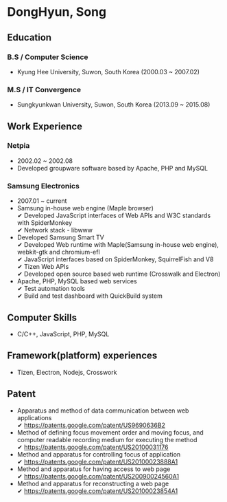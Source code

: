 # DongHyun, Song
## Education
### B.S / Computer Science
- Kyung Hee University, Suwon, South Korea (2000.03 ~ 2007.02)
### M.S / IT Convergence
- Sungkyunkwan University, Suwon, South Korea (2013.09 ~ 2015.08)

## Work Experience
### Netpia
- 2002.02 ~ 2002.08
- Developed groupware software based by Apache, PHP and MySQL
### Samsung Electronics
- 2007.01 ~ current
- Samsung in-house web engine (Maple browser)<br>
  ✔ Developed JavaScript interfaces of Web APIs and W3C standards with SpiderMonkey<br>
  ✔ Network stack - libwww<br>
- Developed Samsung Smart TV<br>
  ✔ Developed Web runtime with Maple(Samsung in-house web engine), webkit-gtk and chromium-efl<br>
  ✔ JavaScript interfaces based on SpiderMonkey, SquirrelFish and V8<br>
  ✔ Tizen Web APIs<br>
  ✔ Developed open source based web runtime (Crosswalk and Electron)<br>
- Apache, PHP, MySQL based web services<br>
  ✔ Test automation tools<br>
  ✔ Build and test dashboard with QuickBuild system<br>

## Computer Skills
- C/C++, JavaScript, PHP, MySQL

## Framework(platform) experiences
- Tizen, Electron, Nodejs, Crosswork

## Patent
- Apparatus and method of data communication between web applications<br>
  ✔ https://patents.google.com/patent/US9690636B2<br>
- Method of defining focus movement order and moving focus, and computer readable recording medium for executing the method<br>
  ✔ https://patents.google.com/patent/US20100031176<br>
- Method and apparatus for controlling focus of application<br>
  ✔ https://patents.google.com/patent/US20100023888A1<br>
- Method and apparatus for having access to web page<br>
  ✔ https://patents.google.com/patent/US20090024560A1<br>
- Method and apparatus for reconstructing a web page<br>
  ✔ https://patents.google.com/patent/US20100023854A1<br>
